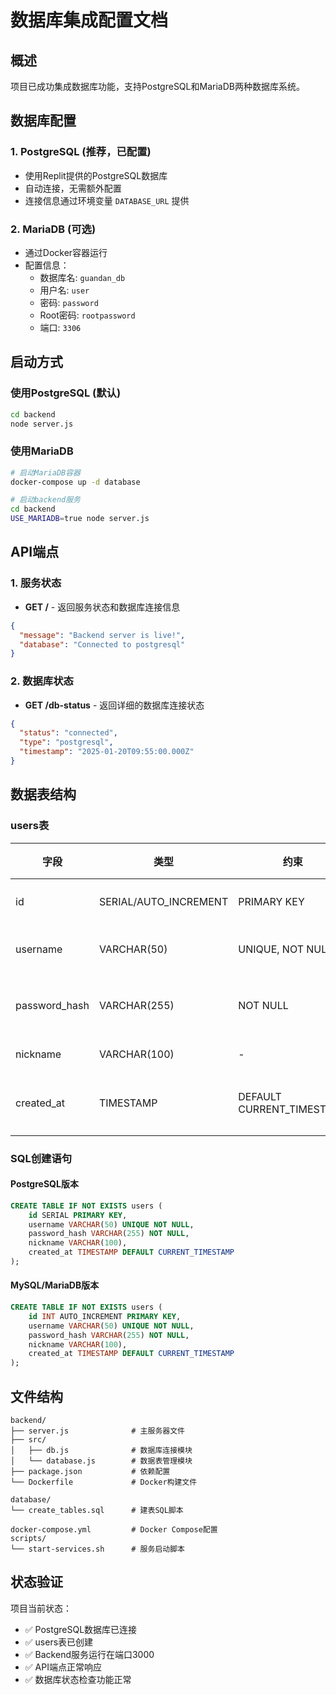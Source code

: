 # 数据库集成配置文档

## 概述
项目已成功集成数据库功能，支持PostgreSQL和MariaDB两种数据库系统。

## 数据库配置

### 1. PostgreSQL (推荐，已配置)
- 使用Replit提供的PostgreSQL数据库
- 自动连接，无需额外配置
- 连接信息通过环境变量 `DATABASE_URL` 提供

### 2. MariaDB (可选)
- 通过Docker容器运行
- 配置信息：
  - 数据库名: `guandan_db`
  - 用户名: `user`
  - 密码: `password`
  - Root密码: `rootpassword`
  - 端口: `3306`

## 启动方式

### 使用PostgreSQL (默认)
```bash
cd backend
node server.js
```

### 使用MariaDB
```bash
# 启动MariaDB容器
docker-compose up -d database

# 启动backend服务
cd backend
USE_MARIADB=true node server.js
```

## API端点

### 1. 服务状态
- **GET /** - 返回服务状态和数据库连接信息
```json
{
  "message": "Backend server is live!",
  "database": "Connected to postgresql"
}
```

### 2. 数据库状态
- **GET /db-status** - 返回详细的数据库连接状态
```json
{
  "status": "connected",
  "type": "postgresql",
  "timestamp": "2025-01-20T09:55:00.000Z"
}
```

## 数据表结构

### users表
| 字段 | 类型 | 约束 | 说明 |
|------|------|------|------|
| id | SERIAL/AUTO_INCREMENT | PRIMARY KEY | 用户ID |
| username | VARCHAR(50) | UNIQUE, NOT NULL | 用户名 |
| password_hash | VARCHAR(255) | NOT NULL | 密码哈希 |
| nickname | VARCHAR(100) | - | 昵称 |
| created_at | TIMESTAMP | DEFAULT CURRENT_TIMESTAMP | 创建时间 |

### SQL创建语句

#### PostgreSQL版本
```sql
CREATE TABLE IF NOT EXISTS users (
    id SERIAL PRIMARY KEY,
    username VARCHAR(50) UNIQUE NOT NULL,
    password_hash VARCHAR(255) NOT NULL,
    nickname VARCHAR(100),
    created_at TIMESTAMP DEFAULT CURRENT_TIMESTAMP
);
```

#### MySQL/MariaDB版本
```sql
CREATE TABLE IF NOT EXISTS users (
    id INT AUTO_INCREMENT PRIMARY KEY,
    username VARCHAR(50) UNIQUE NOT NULL,
    password_hash VARCHAR(255) NOT NULL,
    nickname VARCHAR(100),
    created_at TIMESTAMP DEFAULT CURRENT_TIMESTAMP
);
```

## 文件结构
```
backend/
├── server.js              # 主服务器文件
├── src/
│   ├── db.js              # 数据库连接模块
│   └── database.js        # 数据表管理模块
├── package.json           # 依赖配置
└── Dockerfile             # Docker构建文件

database/
└── create_tables.sql      # 建表SQL脚本

docker-compose.yml         # Docker Compose配置
scripts/
└── start-services.sh      # 服务启动脚本
```

## 状态验证
项目当前状态：
- ✅ PostgreSQL数据库已连接
- ✅ users表已创建
- ✅ Backend服务运行在端口3000
- ✅ API端点正常响应
- ✅ 数据库状态检查功能正常